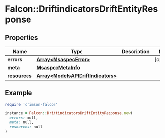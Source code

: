 # Falcon::DriftindicatorsDriftEntityResponse

## Properties

| Name | Type | Description | Notes |
| ---- | ---- | ----------- | ----- |
| **errors** | [**Array&lt;MsaspecError&gt;**](MsaspecError.md) |  | [optional] |
| **meta** | [**MsaspecMetaInfo**](MsaspecMetaInfo.md) |  |  |
| **resources** | [**Array&lt;ModelsAPIDriftIndicators&gt;**](ModelsAPIDriftIndicators.md) |  |  |

## Example

```ruby
require 'crimson-falcon'

instance = Falcon::DriftindicatorsDriftEntityResponse.new(
  errors: null,
  meta: null,
  resources: null
)
```

